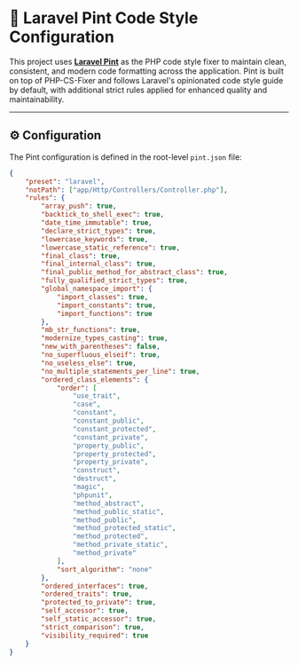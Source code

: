 # 🧼 Laravel Pint Code Style Configuration

This project uses **[Laravel Pint](https://laravel.com/docs/pint)** as the PHP code style fixer to maintain clean, consistent, and modern code formatting across the application. Pint is built on top of PHP-CS-Fixer and follows Laravel's opinionated code style guide by default, with additional strict rules applied for enhanced quality and maintainability.

---

## ⚙️ Configuration

The Pint configuration is defined in the root-level `pint.json` file:

```json
{
    "preset": "laravel",
    "notPath": ["app/Http/Controllers/Controller.php"],
    "rules": {
        "array_push": true,
        "backtick_to_shell_exec": true,
        "date_time_immutable": true,
        "declare_strict_types": true,
        "lowercase_keywords": true,
        "lowercase_static_reference": true,
        "final_class": true,
        "final_internal_class": true,
        "final_public_method_for_abstract_class": true,
        "fully_qualified_strict_types": true,
        "global_namespace_import": {
            "import_classes": true,
            "import_constants": true,
            "import_functions": true
        },
        "mb_str_functions": true,
        "modernize_types_casting": true,
        "new_with_parentheses": false,
        "no_superfluous_elseif": true,
        "no_useless_else": true,
        "no_multiple_statements_per_line": true,
        "ordered_class_elements": {
            "order": [
                "use_trait",
                "case",
                "constant",
                "constant_public",
                "constant_protected",
                "constant_private",
                "property_public",
                "property_protected",
                "property_private",
                "construct",
                "destruct",
                "magic",
                "phpunit",
                "method_abstract",
                "method_public_static",
                "method_public",
                "method_protected_static",
                "method_protected",
                "method_private_static",
                "method_private"
            ],
            "sort_algorithm": "none"
        },
        "ordered_interfaces": true,
        "ordered_traits": true,
        "protected_to_private": true,
        "self_accessor": true,
        "self_static_accessor": true,
        "strict_comparison": true,
        "visibility_required": true
    }
}

